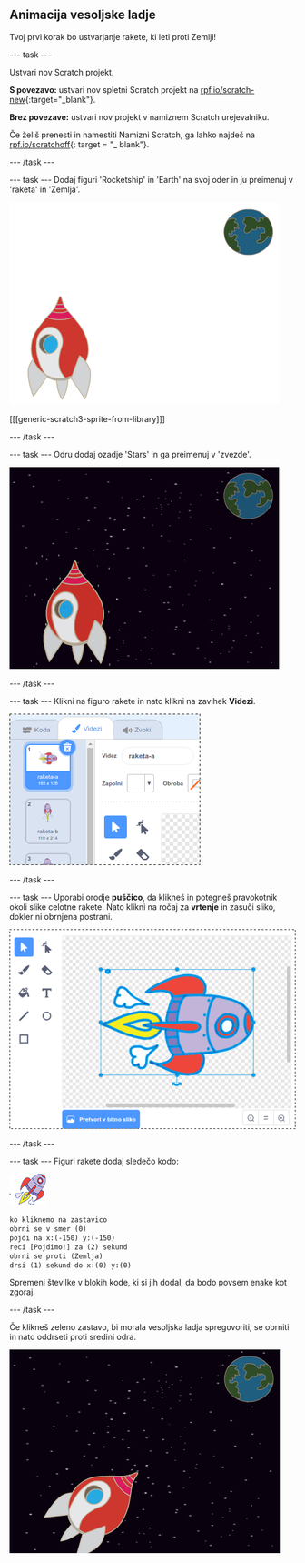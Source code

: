 ## Animacija vesoljske ladje

Tvoj prvi korak bo ustvarjanje rakete, ki leti proti Zemlji!

\--- task \---

Ustvari nov Scratch projekt.

**S povezavo:** ustvari nov spletni Scratch projekt na [rpf.io/scratch-new](http://rpf.io/scratchon){:target="_blank"}.

**Brez povezave:** ustvari nov projekt v namiznem Scratch urejevalniku.

Če želiš prenesti in namestiti Namizni Scratch, ga lahko najdeš na [rpf.io/scratchoff](http://rpf.io/scratchoff){: target = "_ blank"}.

\--- /task \---

\--- task \--- Dodaj figuri 'Rocketship' in 'Earth' na svoj oder in ju preimenuj v 'raketa' in 'Zemlja'.

![Figuri 'spaceship' in 'Earth'](images/space-sprites.png)

[[[generic-scratch3-sprite-from-library]]]

\--- /task \---

\--- task \--- Odru dodaj ozadje 'Stars' in ga preimenuj v 'zvezde'.

![Ozadje 'stars'](images/space-backdrop.png)

\--- /task \---

\--- task \--- Klikni na figuro rakete in nato klikni na zavihek **Videzi**.

![Videzi figure](images/space-costume.png)

\--- /task \---

\--- task \--- Uporabi orodje **puščico**, da klikneš in potegneš pravokotnik okoli slike celotne rakete. Nato klikni na ročaj za **vrtenje** in zasuči sliko, dokler ni obrnjena postrani.

![Vrtenje figure](images/space-rotate.png)

\--- /task \---

\--- task \--- Figuri rakete dodaj sledečo kodo:

![Sprite vesoljske ladje](images/sprite-spaceship.png)

```blocks3
ko kliknemo na zastavico
obrni se v smer (0)
pojdi na x:(-150) y:(-150)
reci [Pojdimo!] za (2) sekund
obrni se proti (Zemlja)
drsi (1) sekund do x:(0) y:(0)
```

Spremeni številke v blokih kode, ki si jih dodal, da bodo povsem enake kot zgoraj.

\--- /task \---

Če klikneš zeleno zastavo, bi morala vesoljska ladja spregovoriti, se obrniti in nato oddrseti proti sredini odra.

![Preizkušanje animacije vesoljske ladje](images/space-animate-stage.png)